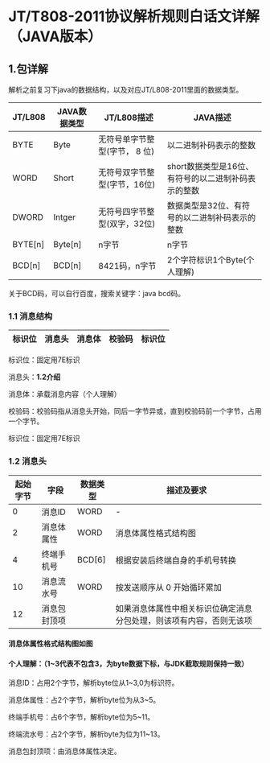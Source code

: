 # JT/T808-2011协议解析规则白话文详解（JAVA版本）
## 1.包详解
解析之前复习下java的数据结构，以及对应JT/L808-2011里面的数据类型。

JT/L808| JAVA数据类型 | JT/L808描述 | JAVA描述 
---|---|---|---|
BYTE  | Byte |无符号单字节整型(字节， 8 位)|以二进制补码表示的整数|
WORD  | Short|无符号双字节整型(字节，16位)|short数据类型是16位、有符号的以二进制补码表示的整数|
DWORD |Intger|无符号四字节整型(双字，32位)|数据类型是32位、有符号的以二进制补码表示的整数|
BYTE[n] |Byte[n]|n字节|n字节|
BCD[n]  |BCD[n] |8421码，n字节|2个字符标识1个Byte(个人理解)|

关于BCD码，可以自行百度，搜索关键字：java bcd码。


### 1.1 消息结构

标识位 | 消息头 | 消息体 | 校验码 |  标识位  |
---|---|---|---|---|
标识位：固定用7E标识

消息头：**1.2介绍**

消息体：承载消息内容（个人理解）

校验码：校验码指从消息头开始，同后一字节异或，直到校验码前一个字节，占用一个字节。

标识位：固定用7E标识

### 1.2 消息头

起始字节 | 字段 | 数据类型 | 描述及要求 |
---|--- | ---|---|
0 | 消息ID|WORD|-|
2 | 消息体属性|WORD|消息体属性格式结构图|
4 |终端手机号 |BCD[6] |根据安装后终端自身的手机号转换|
10|消息流水号|WORD|按发送顺序从 0 开始循环累加
12|消息包封顶项||如果消息体属性中相关标识位确定消息分包处理，则该项有内容，否则无该项

#### 消息体属性格式结构图如图


#### 个人理解：（1~3代表不包含3，为byte数据下标，与JDK截取规则保持一致）
消息ID：占用2个字节，解析byte位从1~3,0为标识符。

消息体属性：占2个字节，解析byte位为从3~5。

终端手机号：占6个字节，解析byte位为5~11。

终端流水号：占2个字节，解析byte为位为11~13。

消息包封顶项：由消息体属性决定。


